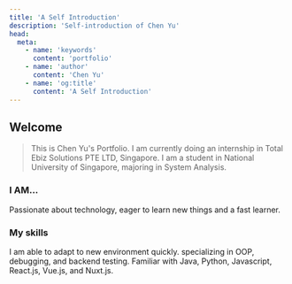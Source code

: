 ```yaml
---
title: 'A Self Introduction'
description: 'Self-introduction of Chen Yu'
head:
  meta:
    - name: 'keywords'
      content: 'portfolio'
    - name: 'author'
      content: 'Chen Yu'
    - name: 'og:title'
      content: 'A Self Introduction'
---
```


## Welcome

> This is Chen Yu's Portfolio. I am currently doing an internship in Total Ebiz Solutions PTE LTD, Singapore. I am a student in National University of Singapore, majoring in System Analysis.

### I AM...

Passionate about technology, eager to learn new things and a fast learner.

### My skills

I am able to adapt to new environment quickly. specializing in OOP, debugging, and backend testing. Familiar with Java, Python, Javascript, React.js, Vue.js, and Nuxt.js.
